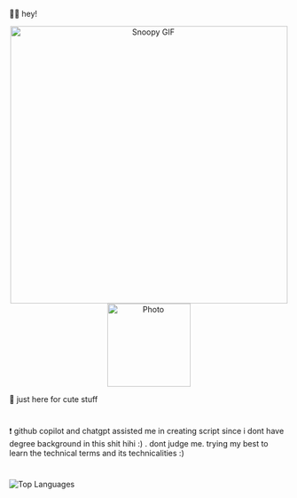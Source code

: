 🙋‍♀️ hey!
<div align="center">
    <img src="https://github.com/user-attachments/assets/d354071e-274d-4b66-8940-f1c830d7cdd9" alt="Snoopy GIF" width="500"/>
    <img src="https://github.com/user-attachments/assets/ea2c60c6-0a95-43d5-924a-9557fc48b122" alt="Photo" width="150"/>
</div>

🎀 just here for cute stuff
#
❗ github copilot and chatgpt assisted me in creating script since i dont have degree background in this shit hihi :) . dont judge me. trying my best to learn the technical terms and its technicalities :)
#
#


<img src="https://github-readme-stats.vercel.app/api/top-langs/?username=maicaalmonte&layout=compact&theme=transparent" alt="Top Languages">
